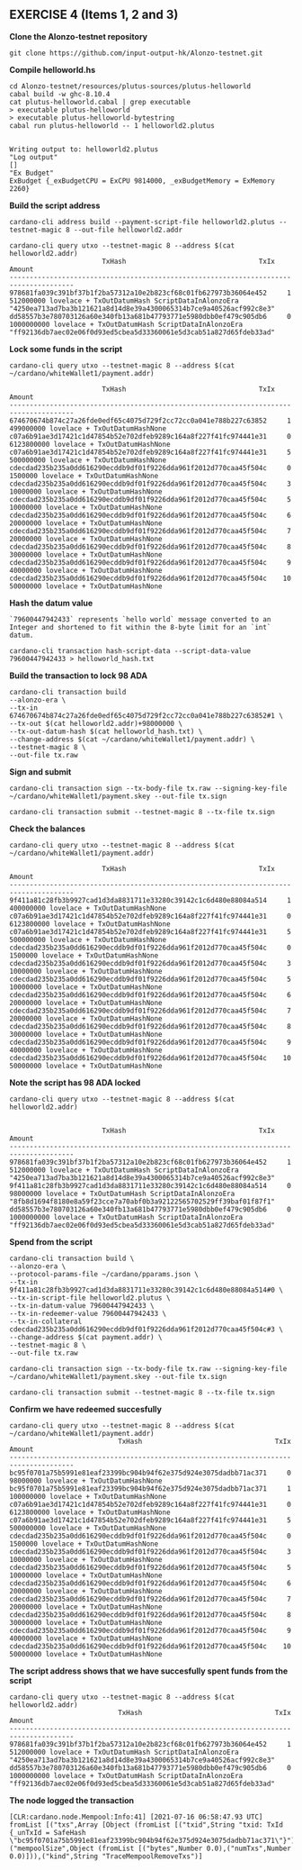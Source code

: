 ## EXERCISE 4 (Items 1, 2 and 3)

__Clone the Alonzo-testnet repository__

    git clone https://github.com/input-output-hk/Alonzo-testnet.git

__Compile helloworld.hs__

    cd Alonzo-testnet/resources/plutus-sources/plutus-helloworld
    cabal build -w ghc-8.10.4
    cat plutus-helloworld.cabal | grep executable
    > executable plutus-helloworld
    > executable plutus-helloworld-bytestring
    cabal run plutus-helloworld -- 1 helloworld2.plutus


    Writing output to: helloworld2.plutus
    "Log output"
    []
    "Ex Budget"
    ExBudget {_exBudgetCPU = ExCPU 9814000, _exBudgetMemory = ExMemory 2260}

__Build the script address__

    cardano-cli address build --payment-script-file helloworld2.plutus --testnet-magic 8 --out-file helloworld2.addr

    cardano-cli query utxo --testnet-magic 8 --address $(cat helloworld2.addr)
                           TxHash                                 TxIx        Amount
    --------------------------------------------------------------------------------------
    978681fa039c391bf37b1f2ba57312a10e2b823cf68c01fb627973b36064e452     1        512000000 lovelace + TxOutDatumHash ScriptDataInAlonzoEra "4250ea713ad7ba3b121621a8d14d8e39a4300065314b7ce9a40526acf992c8e3"
    dd58557b3e780703126a60e340fb13a681b47793771e5980dbb0ef479c905db6     0        1000000000 lovelace + TxOutDatumHash ScriptDataInAlonzoEra "ff92136db7aec02e06f0d93ed5cbea5d33360061e5d3cab51a827d65fdeb33ad"

__Lock some funds in the script__

    cardano-cli query utxo --testnet-magic 8 --address $(cat ~/cardano/whiteWallet1/payment.addr)

                           TxHash                                 TxIx        Amount
    --------------------------------------------------------------------------------------
    674670674b874c27a26fde0edf65c4075d729f2cc72cc0a041e788b227c63852     1        499000000 lovelace + TxOutDatumHashNone
    c07a6b91ae3d17421c1d47854b52e702dfeb9289c164a8f227f41fc974441e31     0        6123800000 lovelace + TxOutDatumHashNone
    c07a6b91ae3d17421c1d47854b52e702dfeb9289c164a8f227f41fc974441e31     5        500000000 lovelace + TxOutDatumHashNone
    cdecdad235b235a0dd616290ecddb9df01f9226dda961f2012d770caa45f504c     0        1500000 lovelace + TxOutDatumHashNone
    cdecdad235b235a0dd616290ecddb9df01f9226dda961f2012d770caa45f504c     3        10000000 lovelace + TxOutDatumHashNone
    cdecdad235b235a0dd616290ecddb9df01f9226dda961f2012d770caa45f504c     5        10000000 lovelace + TxOutDatumHashNone
    cdecdad235b235a0dd616290ecddb9df01f9226dda961f2012d770caa45f504c     6        20000000 lovelace + TxOutDatumHashNone
    cdecdad235b235a0dd616290ecddb9df01f9226dda961f2012d770caa45f504c     7        20000000 lovelace + TxOutDatumHashNone
    cdecdad235b235a0dd616290ecddb9df01f9226dda961f2012d770caa45f504c     8        30000000 lovelace + TxOutDatumHashNone
    cdecdad235b235a0dd616290ecddb9df01f9226dda961f2012d770caa45f504c     9        40000000 lovelace + TxOutDatumHashNone
    cdecdad235b235a0dd616290ecddb9df01f9226dda961f2012d770caa45f504c    10        50000000 lovelace + TxOutDatumHashNone

__Hash the datum value__

    `79600447942433` represents `hello world` message converted to an Integer and shortened to fit within the 8-byte limit for an `int` datum.

    cardano-cli transaction hash-script-data --script-data-value 79600447942433 > helloworld_hash.txt

__Build the transaction to lock 98 ADA__

    cardano-cli transaction build
    --alonzo-era \
    --tx-in 674670674b874c27a26fde0edf65c4075d729f2cc72cc0a041e788b227c63852#1 \
    --tx-out $(cat helloworld2.addr)+98000000 \
    --tx-out-datum-hash $(cat helloworld_hash.txt) \
    --change-address $(cat ~/cardano/whiteWallet1/payment.addr) \
    --testnet-magic 8 \
    --out-file tx.raw

__Sign and submit__

    cardano-cli transaction sign --tx-body-file tx.raw --signing-key-file ~/cardano/whiteWallet1/payment.skey --out-file tx.sign

    cardano-cli transaction submit --testnet-magic 8 --tx-file tx.sign

__Check the balances__

    cardano-cli query utxo --testnet-magic 8 --address $(cat ~/cardano/whiteWallet1/payment.addr)

                           TxHash                                 TxIx        Amount
    --------------------------------------------------------------------------------------
    9f411a81c28fb3b9927cad1d3da8831711e33280c39142c1c6d480e88084a514     1        400000000 lovelace + TxOutDatumHashNone
    c07a6b91ae3d17421c1d47854b52e702dfeb9289c164a8f227f41fc974441e31     0        6123800000 lovelace + TxOutDatumHashNone
    c07a6b91ae3d17421c1d47854b52e702dfeb9289c164a8f227f41fc974441e31     5        500000000 lovelace + TxOutDatumHashNone
    cdecdad235b235a0dd616290ecddb9df01f9226dda961f2012d770caa45f504c     0        1500000 lovelace + TxOutDatumHashNone
    cdecdad235b235a0dd616290ecddb9df01f9226dda961f2012d770caa45f504c     3        10000000 lovelace + TxOutDatumHashNone
    cdecdad235b235a0dd616290ecddb9df01f9226dda961f2012d770caa45f504c     5        10000000 lovelace + TxOutDatumHashNone
    cdecdad235b235a0dd616290ecddb9df01f9226dda961f2012d770caa45f504c     6        20000000 lovelace + TxOutDatumHashNone
    cdecdad235b235a0dd616290ecddb9df01f9226dda961f2012d770caa45f504c     7        20000000 lovelace + TxOutDatumHashNone
    cdecdad235b235a0dd616290ecddb9df01f9226dda961f2012d770caa45f504c     8        30000000 lovelace + TxOutDatumHashNone
    cdecdad235b235a0dd616290ecddb9df01f9226dda961f2012d770caa45f504c     9        40000000 lovelace + TxOutDatumHashNone
    cdecdad235b235a0dd616290ecddb9df01f9226dda961f2012d770caa45f504c    10        50000000 lovelace + TxOutDatumHashNone

__Note the script has 98 ADA locked__

    cardano-cli query utxo --testnet-magic 8 --address $(cat helloworld2.addr)


                           TxHash                                 TxIx        Amount
    --------------------------------------------------------------------------------------
    978681fa039c391bf37b1f2ba57312a10e2b823cf68c01fb627973b36064e452     1        512000000 lovelace + TxOutDatumHash ScriptDataInAlonzoEra "4250ea713ad7ba3b121621a8d14d8e39a4300065314b7ce9a40526acf992c8e3"
    9f411a81c28fb3b9927cad1d3da8831711e33280c39142c1c6d480e88084a514     0        98000000 lovelace + TxOutDatumHash ScriptDataInAlonzoEra "8fb8d1694f8180e8a59f23cce7a70abf0b3a92122565702529ff39baf01f87f1"
    dd58557b3e780703126a60e340fb13a681b47793771e5980dbb0ef479c905db6     0        1000000000 lovelace + TxOutDatumHash ScriptDataInAlonzoEra "ff92136db7aec02e06f0d93ed5cbea5d33360061e5d3cab51a827d65fdeb33ad"

__Spend from the script__

    cardano-cli transaction build \
    --alonzo-era \
    --protocol-params-file ~/cardano/pparams.json \
    --tx-in 9f411a81c28fb3b9927cad1d3da8831711e33280c39142c1c6d480e88084a514#0 \
    --tx-in-script-file helloworld2.plutus \
    --tx-in-datum-value 79600447942433 \
    --tx-in-redeemer-value 79600447942433 \
    --tx-in-collateral cdecdad235b235a0dd616290ecddb9df01f9226dda961f2012d770caa45f504c#3 \
    --change-address $(cat payment.addr) \
    --testnet-magic 8 \
    --out-file tx.raw

    cardano-cli transaction sign --tx-body-file tx.raw --signing-key-file ~/cardano/whiteWallet1/payment.skey --out-file tx.sign

    cardano-cli transaction submit --testnet-magic 8 --tx-file tx.sign


__Confirm we have redeemed succesfully__


    cardano-cli query utxo --testnet-magic 8 --address $(cat ~/cardano/whiteWallet1/payment.addr)
                               TxHash                                 TxIx        Amount
    --------------------------------------------------------------------------------------
    bc95f0701a75b5991e81eaf23399bc904b94f62e375d924e3075dadbb71ac371     0        98000000 lovelace + TxOutDatumHashNone
    bc95f0701a75b5991e81eaf23399bc904b94f62e375d924e3075dadbb71ac371     1        100000000 lovelace + TxOutDatumHashNone
    c07a6b91ae3d17421c1d47854b52e702dfeb9289c164a8f227f41fc974441e31     0        6123800000 lovelace + TxOutDatumHashNone
    c07a6b91ae3d17421c1d47854b52e702dfeb9289c164a8f227f41fc974441e31     5        500000000 lovelace + TxOutDatumHashNone
    cdecdad235b235a0dd616290ecddb9df01f9226dda961f2012d770caa45f504c     0        1500000 lovelace + TxOutDatumHashNone
    cdecdad235b235a0dd616290ecddb9df01f9226dda961f2012d770caa45f504c     3        10000000 lovelace + TxOutDatumHashNone
    cdecdad235b235a0dd616290ecddb9df01f9226dda961f2012d770caa45f504c     5        10000000 lovelace + TxOutDatumHashNone
    cdecdad235b235a0dd616290ecddb9df01f9226dda961f2012d770caa45f504c     6        20000000 lovelace + TxOutDatumHashNone
    cdecdad235b235a0dd616290ecddb9df01f9226dda961f2012d770caa45f504c     7        20000000 lovelace + TxOutDatumHashNone
    cdecdad235b235a0dd616290ecddb9df01f9226dda961f2012d770caa45f504c     8        30000000 lovelace + TxOutDatumHashNone
    cdecdad235b235a0dd616290ecddb9df01f9226dda961f2012d770caa45f504c     9        40000000 lovelace + TxOutDatumHashNone
    cdecdad235b235a0dd616290ecddb9df01f9226dda961f2012d770caa45f504c    10        50000000 lovelace + TxOutDatumHashNone


__The script address shows that we have succesfully spent funds from the script__

    cardano-cli query utxo --testnet-magic 8 --address $(cat helloworld2.addr)
                               TxHash                                 TxIx        Amount
    --------------------------------------------------------------------------------------
    978681fa039c391bf37b1f2ba57312a10e2b823cf68c01fb627973b36064e452     1        512000000 lovelace + TxOutDatumHash ScriptDataInAlonzoEra "4250ea713ad7ba3b121621a8d14d8e39a4300065314b7ce9a40526acf992c8e3"
    dd58557b3e780703126a60e340fb13a681b47793771e5980dbb0ef479c905db6     0        1000000000 lovelace + TxOutDatumHash ScriptDataInAlonzoEra "ff92136db7aec02e06f0d93ed5cbea5d33360061e5d3cab51a827d65fdeb33ad"

__The node logged the transaction__

    [CLR:cardano.node.Mempool:Info:41] [2021-07-16 06:58:47.93 UTC] fromList [("txs",Array [Object (fromList [("txid",String "txid: TxId {_unTxId = SafeHash \"bc95f0701a75b5991e81eaf23399bc904b94f62e375d924e3075dadbb71ac371\"}")])]),("mempoolSize",Object (fromList [("bytes",Number 0.0),("numTxs",Number 0.0)])),("kind",String "TraceMempoolRemoveTxs")]
